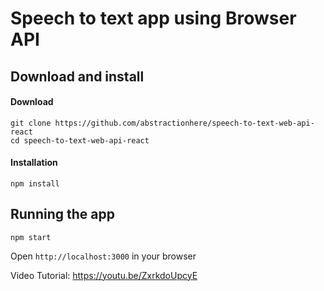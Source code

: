# Speech to text app using Browser API

## Download and install

#### Download
```shell
git clone https://github.com/abstractionhere/speech-to-text-web-api-react
cd speech-to-text-web-api-react
```

#### Installation
```shell
npm install
```

## Running the app

```shell
npm start
```

Open ```http://localhost:3000``` in your browser


Video Tutorial: https://youtu.be/ZxrkdoUpcyE
